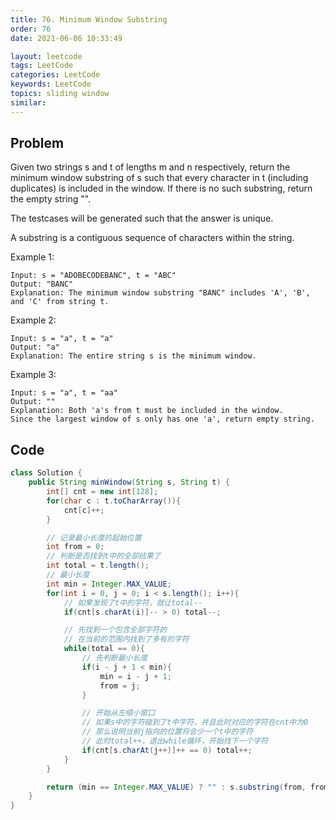 ```yaml
---
title: 76. Minimum Window Substring
order: 76
date: 2021-06-06 10:33:49

layout: leetcode
tags: LeetCode
categories: LeetCode
keywords: LeetCode
topics: sliding window
similar:
---
```


## Problem

Given two strings s and t of lengths m and n respectively, return the minimum window substring of s such that every character in t (including duplicates) is included in the window. If there is no such substring, return the empty string "".

The testcases will be generated such that the answer is unique.

A substring is a contiguous sequence of characters within the string.

Example 1:

```
Input: s = "ADOBECODEBANC", t = "ABC"
Output: "BANC"
Explanation: The minimum window substring "BANC" includes 'A', 'B', and 'C' from string t.
```

Example 2:

```
Input: s = "a", t = "a"
Output: "a"
Explanation: The entire string s is the minimum window.
```

Example 3:

```
Input: s = "a", t = "aa"
Output: ""
Explanation: Both 'a's from t must be included in the window.
Since the largest window of s only has one 'a', return empty string.
```

## Code

```java
class Solution {
    public String minWindow(String s, String t) {
        int[] cnt = new int[128];
        for(char c : t.toCharArray()){
            cnt[c]++;
        }

        // 记录最小长度的起始位置
        int from = 0;
        // 判断是否找到t中的全部结果了
        int total = t.length();
        // 最小长度
        int min = Integer.MAX_VALUE;
        for(int i = 0, j = 0; i < s.length(); i++){
            // 如果发现了t中的字符，就让total--
            if(cnt[s.charAt(i)]-- > 0) total--;

            // 先找到一个包含全部字符的
            // 在当前的范围内找到了多有的字符
            while(total == 0){
                // 先判断最小长度
                if(i - j + 1 < min){
                    min = i - j + 1;
                    from = j;
                }

                // 开始从左缩小窗口
                // 如果s中的字符碰到了t中字符，并且此时对应的字符在cnt中为0
                // 那么说明当前j指向的位置将会少一个t中的字符
                // 此时total++，退出while循环，开始找下一个字符
                if(cnt[s.charAt(j++)]++ == 0) total++;
            }
        }

        return (min == Integer.MAX_VALUE) ? "" : s.substring(from, from + min);
    }
}
```
